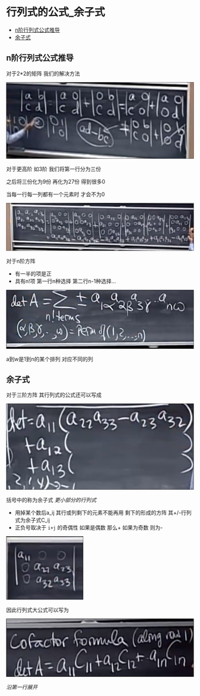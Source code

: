 # 行列式的公式_余子式
 
* [n阶行列式公式推导](#n阶行列式公式推导)
* [余子式](#余子式)

## n阶行列式公式推导

对于2*2的矩阵 我们的解决方法

![](img/2c2e0357.png)

对于更高阶 如3阶 我们将第一行分为三份

之后将三份化为9份 再化为27份 得到很多0

当每一行每一列都有一个元素时 才会不为0

![](img/9ebea69e.png)

对于n阶方阵 

* 有一半的项是正
* 具有n!项 第一行n种选择 第二行n-1种选择...

![](img/6d586348.png)

a到w是1到n的某个排列 对应不同的列

## 余子式

对于三阶方阵 其行列式的公式还可以写成

![](img/49b080e8.png)

括号中的称为余子式 *更小部分的行列式*

* 用掉某个数后a_ij 其行或列剩下的元素不能再用 剩下的形成的方阵 其+/-行列式为余子式C_ij
* 正负号取决于 `i+j` 的奇偶性 如果是偶数 那么+ 如果为奇数 则为-

![](img/643c7ac4.png)

因此行列式大公式可以写为

![](img/c3c19e7b.png)

*沿第一行展开*

